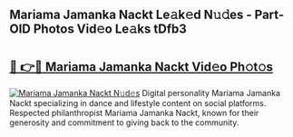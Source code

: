 ## Mariama Jamanka Nackt Le𝚊k𝚎d N𝚞𝚍es - Part-OID Photos Vid𝚎o Le𝚊ks tDfb3

# <h2><a href="http://fb7vu0.evod.top/?m=Mariama+Jamanka+Nackt">🔗 👉🔴 Mariama Jamanka Nackt Vid𝚎o Ph𝚘t𝚘s</a></h2>

[![Mariama Jamanka Nackt N𝚞d𝚎s](https://i.imgur.com/8V9OHl7.gif)](http://fb7vu0.evod.top/?m=Mariama+Jamanka+Nackt)
Digital personality Mariama Jamanka Nackt specializing in dance and lifestyle content on social platforms. Respected philanthropist Mariama Jamanka Nackt, known for their generosity and commitment to giving back to the community. 
